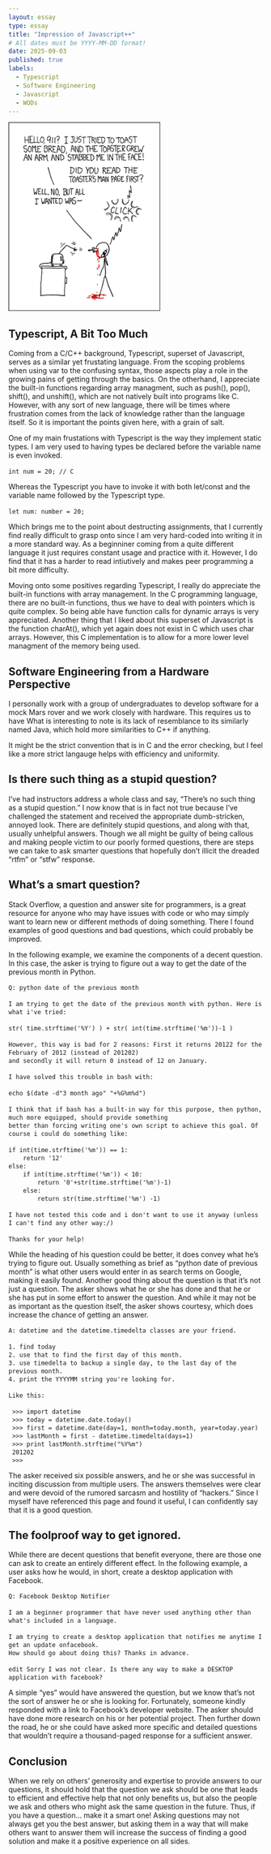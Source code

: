 ```yaml
---
layout: essay
type: essay
title: "Impression of Javascript++"
# All dates must be YYYY-MM-DD format!
date: 2025-09-03
published: true
labels:
  - Typescript
  - Software Engineering
  - Javascript
  - WODs
---
```


<img width="300px" class="rounded float-start pe-4" src="../img/smart-questions/rtfm.png">

## Typescript, A Bit Too Much

Coming from a C/C++ background, Typescript, superset of Javascript, serves as a similar yet frustating language. From the scoping problems when using var to the confusing syntax, those aspects play a role in the growing pains of getting through the basics. On the otherhand, I appreciate the built-in functions regarding array managment, such as push(), pop(), shift(), and unshift(), which are not natively built into programs like C. However, with any sort of new language, there will be times where frustration comes from the lack of knowledge rather than the language itself. So it is important the points given here, with a grain of salt. 

One of my main frustations with Typescript is the way they implement static types. I am very used to having types be declared before the variable name is even invoked. 

`int num = 20; // C`

Whereas the Typescript you have to invoke it with both let/const and the variable name followed by the Typescript type.

`let num: number = 20;`

Which brings me to the point about destructing assignments, that I currently find really difficult to grasp onto since I am very hard-coded into writing it in a more standard way. As a beginniner coming from a quite different language it just requires constant usage and practice with it. However, I do find that it has a harder to read intiutively and makes peer programming a bit more difficulty.

Moving onto some positives regarding Typescript, I really do appreciate the built-in functions with array management. In the C programming language, there are no built-in functions, thus we have to deal with pointers which is quite complex. So being able have function calls for dynamic arrays is very appreciated. Another thing that I liked about this superset of Javascript is the function charAt(), which yet again does not exist in C which uses char arrays. However, this C implementation is to allow for a more lower level managment of the memory being used. 

## Software Engineering from a Hardware Perspective

I personally work with a group of undergraduates to develop software for a mock Mars rover and we work closely with hardware. This requires us to have 
What is interesting to note is its lack of resemblance to its similarly named Java, which hold more similarities to C++ if anything.



It might be the strict convention that is in C and the error checking, but I feel like a more strict langauge helps with efficiency and uniformity. 

## Is there such thing as a stupid question?

I’ve had instructors address a whole class and say, “There’s no such thing as a stupid question.” I now know that is in fact not true because I’ve challenged the statement and received the appropriate dumb-stricken, annoyed look. There are definitely stupid questions, and along with that, usually unhelpful answers. Though we all might be guilty of being callous and making people victim to our poorly formed questions, there are steps we can take to ask smarter questions that hopefully don’t illicit the dreaded “rtfm” or “stfw” response.

## What’s a smart question?

Stack Overflow, a question and answer site for programmers, is a great resource for anyone who may have issues with code or who may simply want to learn new or different methods of doing something. There I found examples of good questions and bad questions, which could probably be improved.

In the following example, we examine the components of a decent question. In this case, the asker is trying to figure out a way to get the date of the previous month in Python.

```
Q: python date of the previous month

I am trying to get the date of the previous month with python. Here is what i've tried:

str( time.strftime('%Y') ) + str( int(time.strftime('%m'))-1 )

However, this way is bad for 2 reasons: First it returns 20122 for the February of 2012 (instead of 201202) 
and secondly it will return 0 instead of 12 on January.

I have solved this trouble in bash with:

echo $(date -d"3 month ago" "+%G%m%d")

I think that if bash has a built-in way for this purpose, then python, much more equipped, should provide something 
better than forcing writing one's own script to achieve this goal. Of course i could do something like:

if int(time.strftime('%m')) == 1:
    return '12'
else:
    if int(time.strftime('%m')) < 10:
        return '0'+str(time.strftime('%m')-1)
    else:
        return str(time.strftime('%m') -1)
        
I have not tested this code and i don't want to use it anyway (unless I can't find any other way:/)

Thanks for your help!
```

While the heading of his question could be better, it does convey what he’s trying to figure out. Usually something as brief as “python date of previous month” is what other users would enter in as search terms on Google, making it easily found. Another good thing about the question is that it’s not just a question. The asker shows what he or she has done and that he or she has put in some effort to answer the question. And while it may not be as important as the question itself, the asker shows courtesy, which does increase the chance of getting an answer.

```
A: datetime and the datetime.timedelta classes are your friend.

1. find today
2. use that to find the first day of this month.
3. use timedelta to backup a single day, to the last day of the previous month.
4. print the YYYYMM string you're looking for.

Like this:

 >>> import datetime
 >>> today = datetime.date.today()
 >>> first = datetime.date(day=1, month=today.month, year=today.year)
 >>> lastMonth = first - datetime.timedelta(days=1)
 >>> print lastMonth.strftime("%Y%m")
 201202
 >>>

```
 
The asker received six possible answers, and he or she was successful in inciting discussion from multiple users. The answers themselves were clear and were devoid of the rumored sarcasm and hostility of “hackers.” Since I myself have referenced this page and found it useful, I can confidently say that it is a good question.

## The foolproof way to get ignored.

While there are decent questions that benefit everyone, there are those one can ask to create an entirely different effect. In the following example, a user asks how he would, in short, create a desktop application with Facebook.

```
Q: Facebook Desktop Notifier

I am a beginner programmer that have never used anything other than what's included in a language.

I am trying to create a desktop application that notifies me anytime I get an update onfacebook. 
How should go about doing this? Thanks in advance.

edit Sorry I was not clear. Is there any way to make a DESKTOP application with facebook?
```

A simple “yes” would have answered the question, but we know that’s not the sort of answer he or she is looking for. Fortunately, someone kindly responded with a link to Facebook’s developer website. The asker should have done more research on his or her potential project. Then further down the road, he or she could have asked more specific and detailed questions that wouldn’t require a thousand-paged response for a sufficient answer.

## Conclusion

When we rely on others’ generosity and expertise to provide answers to our questions, it should hold that the question we ask should be one that leads to efficient and effective help that not only benefits us, but also the people we ask and others who might ask the same question in the future. Thus, if you have a question… make it a smart one! Asking questions may not always get you the best answer, but asking them in a way that will make others want to answer them will increase the success of finding a good solution and make it a positive experience on all sides.
